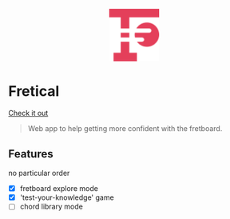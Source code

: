 <p align="center"><a href="https://ropfoo.github.io/fretical/" target="_blank" rel="noopener noreferrer"><img width="100" src="assets/img/svg/inline/logo.svg" alt="fretical logo"></a></p>

# Fretical

[Check it out](https://ropfoo.github.io/fretical/)

> Web app to help getting more confident with the fretboard.

## Features

no particular order

- [x] fretboard explore mode
- [x] 'test-your-knowledge' game
- [ ] chord library mode
